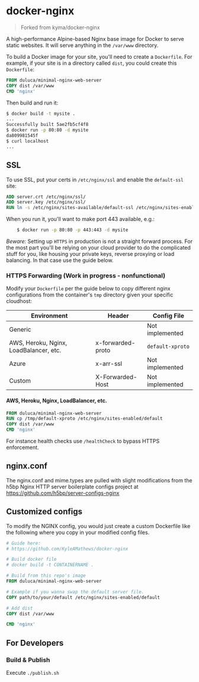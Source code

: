 # docker-nginx

> Forked from kyma/docker-nginx

A high-performance Alpine-based Nginx base image for Docker to serve static websites. It will serve anything in the `/var/www` directory.

To build a Docker image for your site, you'll need to create a `Dockerfile`. For example, if your site is in a directory called `dist`, you could create this `Dockerfile`:
```Dockerfile
FROM duluca/minimal-nginx-web-server
COPY dist /var/www
CMD 'nginx'
```
Then build and run it:
```Bash
$ docker build -t mysite .
...
Successfully built 5ae2fb5cf4f8
$ docker run -p 80:80 -d mysite
da809981545f
$ curl localhost
...
```
## SSL

To use SSL, put your certs in `/etc/nginx/ssl` and enable the `default-ssl` site:

```Dockerfile
ADD server.crt /etc/nginx/ssl/
ADD server.key /etc/nginx/ssl/
RUN ln -s /etc/nginx/sites-available/default-ssl /etc/nginx/sites-enabled/default-ssl
```

When you run it, you'll want to make port 443 available, e.g.:

```Bash
    $ docker run -p 80:80 -p 443:443 -d mysite
```

_Beware:_ Setting up `HTTPS` in production is not a straight forward process. For the most part you'll be relying on your cloud provider to do the complicated stuff for you, like housing your private keys, reverse proxying or load balancing. In that case use the guide below.
### HTTPS Forwarding (Work in progress - nonfunctional)
Modify your `Dockerfile` per the guide below to copy different nginx configurations from the container's `tmp` directory given your specific cloudhost:

| Environment | Header | Config File |
| --- | --- | --- |
| Generic |   | Not implemented |
| AWS, Heroku, Nginx, LoadBalancer, etc. | x-forwarded-proto | `default-xproto` |
| Azure | x-arr-ssl | Not implemented |
| Custom | X-Forwarded-Host | Not implemented |

#### AWS, Heroku, Nginx, LoadBalancer, etc.
```Dockerfile
FROM duluca/minimal-nginx-web-server
RUN cp /tmp/default-xproto /etc/nginx/sites-enabled/default
COPY dist /var/www
CMD 'nginx'
```
For instance health checks use `/healthCheck` to bypass HTTPS enforcement.

## nginx.conf

The nginx.conf and mime.types are pulled with slight modifications from
the h5bp Nginx HTTP server boilerplate configs project at
https://github.com/h5bp/server-configs-nginx

## Customized configs

To modify the NGINX config, you would just create a custom Dockerfile like the following
where you copy in your modified config files.

```dockerfile
# Guide here:
# https://github.com/KyleAMathews/docker-nginx

# Build docker file
# docker build -t CONTAINERNAME .

# Build from this repo's image
FROM duluca/minimal-nginx-web-server

# Example if you wanna swap the default server file.
COPY path/to/your/default /etc/nginx/sites-enabled/default

# Add dist
COPY dist /var/www

CMD 'nginx'
```

## For Developers

### Build & Publish
Execute `./publish.sh`